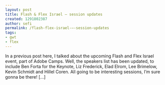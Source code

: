 ```yaml
---
layout: post
title: Flash & Flex Israel – session updates
created: 1291802387
author: sefi
permalink: /flash-flex-israel-–-session-updates
tags:
- gwt
- flex
---
```

In a previous post here, I talked about the upcoming Flash and Flex Israel event, part of Adobe Camps. Well, the speakers list has been updated, to include Ben Forta for the Keynote, Liz Frederick, Elad Elrom, Lee Brimelow, Kevin Schmidt and Hillel Coren. All going to be interesting sessions, I’m sure gonna be there! [...]<img alt="" border="0" src="http://stats.wordpress.com/b.gif?host=flexblackbelt.wordpress.com&blog=5633522&post=448&subd=flexblackbelt&ref=&feed=1" width="1" height="1" />
